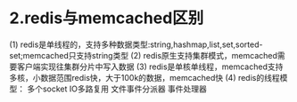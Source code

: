 # 2.redis与memcached区别

(1) redis是单线程的，支持多种数据类型:string,hashmap,list,set,sorted-set;memcached只支持string类型
(2) redis原生支持集群模式，memcached需要客户端实现往集群分片中写入数据
(3) redis是单核单线程，memcached支持多核，小数据范围redis快，大于100k的数据，memcached快
(4) redis的线程模型：
    多个socket
    IO多路复用
    文件事件分派器
    事件处理器